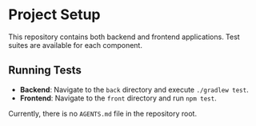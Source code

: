 # Project Setup

This repository contains both backend and frontend applications. Test suites are available for each component.

## Running Tests

- **Backend**: Navigate to the `back` directory and execute `./gradlew test`.
- **Frontend**: Navigate to the `front` directory and run `npm test`.

Currently, there is no `AGENTS.md` file in the repository root.
